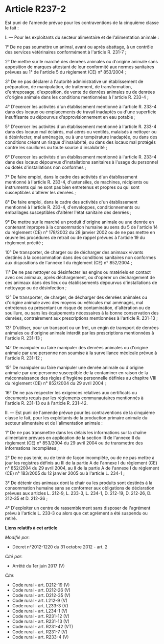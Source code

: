 # Article R237-2

Est puni de l'amende prévue pour les contraventions de la cinquième classe le fait :

I. ― Pour les exploitants du secteur alimentaire et de l'alimentation animale :

1° De ne pas soumettre un animal, avant ou après abattage, à un contrôle des services vétérinaires conformément à l'article
R. 231-7 ;

2° De mettre sur le marché des denrées animales ou d'origine animale sans apposition de marques attestant de leur conformité
aux normes sanitaires prévues au 1° de l'article 5 du règlement (CE) n° 853/2004 ;

3° De ne pas déclarer à l'autorité administrative un établissement de préparation, de manipulation, de traitement, de
transformation, d'entreposage, d'exposition, de vente de denrées animales ou de denrées d'origine animale dans les conditions
mentionnées à l'article R. 233-4 ;

4° D'exercer les activités d'un établissement mentionné à l'article R. 233-4 dans des locaux ou emplacements de travail
inadaptés ou d'une superficie insuffisante ou dépourvus d'approvisionnement en eau potable ;

5° D'exercer les activités d'un établissement mentionné à l'article R. 233-4 dans des locaux mal éclairés, mal aérés ou
ventilés, malaisés à nettoyer ou à désinfecter, mal aménagés, ou à une température inadaptée, ou dans des conditions créant
un risque d'insalubrité, ou dans des locaux mal protégés contre les souillures ou toute source d'insalubrité ;

6° D'exercer les activités d'un établissement mentionné à l'article R. 233-4 dans des locaux dépourvus d'installations
sanitaires à l'usage du personnel ou dotés d'installations non conformes ;

7° De faire emploi, dans le cadre des activités d'un établissement mentionné à l'article R. 233-4, d'ustensiles, de machines,
récipients ou instruments qui ne sont pas bien entretenus et propres ou qui sont susceptibles d'altérer les denrées ;

8° De faire emploi, dans le cadre des activités d'un établissement mentionné à l'article R. 233-4, d'enveloppes,
conditionnements ou emballages susceptibles d'altérer l'état sanitaire des denrées ;

9° De mettre sur le marché un produit d'origine animale ou une denrée en contenant impropre à la consommation humaine au sens
du 5 de l'article 14 du règlement (CE) n° 178/2002 du 28 janvier 2002 ou de ne pas mettre en œuvre les procédures de retrait
ou de rappel prévues à l'article 19 du règlement précité ;

10° De transporter, de charger ou de décharger des animaux vivants destinés à la consommation dans des conditions sanitaires
non conformes aux dispositions de l'annexe I du règlement (CE) n° 852/2004 ;

11° De ne pas nettoyer ou désinfecter les engins ou matériels en contact avec ces animaux, après déchargement, ou d'opérer un
déchargement de ces animaux dans des lieux ou établissements dépourvus d'installations de nettoyage ou de désinfection ;

12° De transporter, de charger, de décharger des denrées animales ou d'origine animale avec des moyens ou véhicules mal
aménagés, mal entretenus ou présentant un risque de contamination, d'altération ou de souillure, ou sans les équipements
nécessaires à la bonne conservation des denrées, contrairement aux prescriptions mentionnées à l'article R. 231-13 ;

13° D'utiliser, pour un transport ou un fret, un engin de transport de denrées animales ou d'origine animale interdit par les
prescriptions mentionnées à l'article R. 231-13 ;

14° De manipuler ou faire manipuler des denrées animales ou d'origine animale par une personne non soumise à la surveillance
médicale prévue à l'article R. 231-12 ;

15° De manipuler ou faire manipuler une denrée animale ou d'origine animale par une personne susceptible de la contaminer en
raison de la méconnaissance des règles d'hygiène personnelle définies au chapitre VIII du règlement (CE) n° 852/2004 du 29
avril 2004 ;

16° De ne pas respecter les exigences relatives aux certificats ou documents requis par les règlements communautaires
mentionnés à l'article R. 231-13 ou à l'article R. 231-42.

II. ― Est puni de l'amende prévue pour les contraventions de la cinquième classe le fait, pour les exploitants de la
production primaire animale du secteur alimentaire et de l'alimentation animale :

1° De ne pas transmettre dans les délais les informations sur la chaîne alimentaire prévues en application de la section III
de l'annexe II du règlement (CE) n° 853/2004 du 29 avril 2004 ou de transmettre des informations incomplètes ;

2° De ne pas tenir, ou de tenir de façon incomplète, ou de ne pas mettre à jour les registres définis au III de la partie A
de l'annexe I du règlement (CE) n° 852/2004 du 29 avril 2004, au II de la partie A de l'annexe I du règlement (CE) n°
183/2005 du 12 janvier 2005 ou à l'article L. 234-1 ;

3° De détenir des animaux dont la chair ou les produits sont destinés à la consommation humaine sans se conformer aux
obligations de déclaration prévues aux articles L. 212-9, L. 233-3, L. 234-1, D. 212-19, D. 212-26, D. 212-35 et D. 212-36 ;

4° D'exploiter un centre de rassemblement sans disposer de l'agrément prévu à l'article L. 233-3 ou alors que cet agrément a
été suspendu ou retiré.

**Liens relatifs à cet article**

_Modifié par_:

  - Décret n°2012-1220 du 31 octobre 2012 - art. 2

_Cité par_:

  - Arrêté du 1er juin 2017 (V)

_Cite_:

  - Code rural - art. D212-19 (V)
  - Code rural - art. D212-26 (V)
  - Code rural - art. D212-35 (V)
  - Code rural - art. L212-9 (V)
  - Code rural - art. L233-3 (V)
  - Code rural - art. L234-1 (V)
  - Code rural - art. R231-12 (V)
  - Code rural - art. R231-13 (V)
  - Code rural - art. R231-42 (VT)
  - Code rural - art. R231-7 (V)
  - Code rural - art. R233-4 (V)
